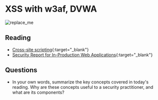 # XSS with w3af, DVWA

![replace_me](https://codeworks.blob.core.windows.net/public/assets/img/illustrations/placeholder.svg)

## Reading

- [Cross-site scripting](https://portswigger.net/web-security/cross-site-scripting){:target="_blank"}
- [Security Report for In-Production Web Applications](https://www.rapid7.com/globalassets/_pdfs/whitepaperguide/rapid7-tcell-application-security-report.pdf){:target="_blank"}



## Questions
- In your own words, summarize the key concepts covered in today's reading. Why are these concepts useful to a security practitioner, and what are its components?
